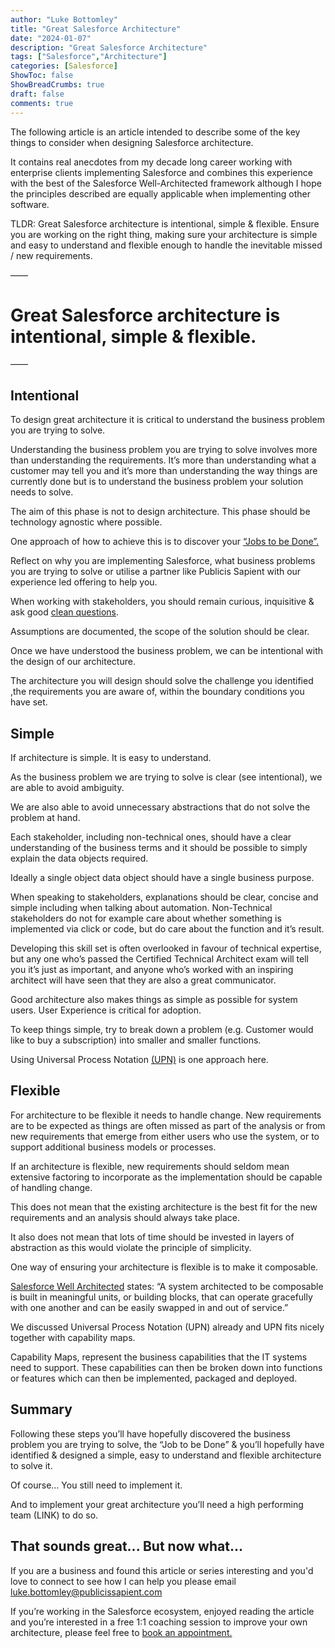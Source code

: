 ```yaml
---
author: "Luke Bottomley"
title: "Great Salesforce Architecture"
date: "2024-01-07"
description: "Great Salesforce Architecture"
tags: ["Salesforce","Architecture"]
categories: [Salesforce]
ShowToc: false
ShowBreadCrumbs: true
draft: false
comments: true
---
```

The following article is an article intended to describe some of the key things to consider when designing Salesforce architecture.

It contains real anecdotes from my decade long career working with enterprise clients implementing Salesforce and combines this experience with the best of the Salesforce Well-Architected framework although I hope the principles described are equally applicable when implementing other software.

TLDR: Great Salesforce architecture is intentional, simple & flexible. Ensure you are working on the right thing, making sure your architecture is simple and easy to understand and flexible enough to handle the inevitable missed / new requirements.

——
# Great Salesforce architecture is intentional, simple & flexible. 
—— 
## Intentional

To design great architecture it is critical to understand the business problem you are trying to solve. 

Understanding the business problem you are trying to solve involves more than understanding the requirements. It’s more than understanding what a customer may tell you and it’s more than understanding the way things are currently done but is to understand the business problem your solution needs to solve. 

The aim of this phase is not to design architecture. This phase should be technology agnostic where possible.

One approach of how to achieve this is to discover your [“Jobs to be Done”.](https://trailhead.salesforce.com/content/learn/modules/jobs-to-be-done-framework-for-designers)

Reflect on why you are implementing Salesforce, what business problems you are trying to solve or utilise a partner like Publicis Sapient with our experience led offering to help you.

When working with stakeholders, you should remain curious, inquisitive & ask good [clean questions](https://en.wikipedia.org/wiki/Clean_language).

Assumptions are documented, the scope of the solution should be clear.

Once we have understood the business problem, we can be intentional with the design of our architecture.

The architecture you will design should solve the challenge you identified ,the requirements you are aware of, within the boundary conditions you have set.


## Simple

If architecture is simple. It is easy to understand. 

As the business problem we are trying to solve is clear (see intentional), we are able to avoid ambiguity.

We are also able to avoid unnecessary abstractions that do not solve the problem at hand.

Each stakeholder, including non-technical ones, should have a clear understanding of the business terms and it should be possible to simply explain the data objects required. 

Ideally a single object data object should have a single business purpose. 

When speaking to stakeholders, explanations should be clear, concise and simple including when talking about automation. Non-Technical stakeholders do not for example care about whether something is implemented via click or code, but do care about the function and it’s result.

Developing this skill set is often overlooked in favour of technical expertise, but any one who’s passed the Certified Technical Architect exam will tell you it’s just as important, and anyone who’s worked with an inspiring architect will have seen that they are also a great communicator.

Good architecture also makes things as simple as possible for system users. User Experience is critical for adoption.

To keep things simple, try to break down a problem (e.g. Customer would like to buy a subscription) into smaller and smaller functions.

Using Universal Process Notation [(UPN)](https://trailhead.salesforce.com/content/learn/modules/business-process-mapping/understand-universal-process-notation) is one approach here.

## Flexible

For architecture to be flexible it needs to handle change. New requirements are to be expected as things are often missed as part of the analysis or from new requirements that emerge from either users who use the system, or to support additional business models or processes.

If an architecture is flexible, new requirements should seldom mean extensive factoring to incorporate as the implementation should be capable of handling change.

This does not mean that the existing architecture is the best fit for the new requirements and an analysis should always take place.

It also does not mean that lots of time should be invested in layers of abstraction as this would violate the principle of simplicity.

One way of ensuring your architecture is flexible is to make it composable.

[Salesforce Well Architected](https://architect.salesforce.com/well-architected/adaptable/composable) states: “A system architected to be composable is built in meaningful units, or building blocks, that can operate gracefully with one another and can be easily swapped in and out of service.”

We discussed Universal Process Notation (UPN) already and UPN fits nicely together with capability maps.

Capability Maps, represent the business capabilities that the IT systems need to support. These capabilities can then be broken down into functions or features which can then be implemented, packaged and deployed.

## Summary

Following these steps you’ll have hopefully discovered the business problem you are trying to solve, the “Job to be Done” & you’ll hopefully have identified & designed a simple, easy to understand and flexible architecture to solve it.

Of course… You still need to implement it.

And to implement your great architecture you’ll need a high performing team (LINK) to do so.

## That sounds great... But now what...

If you are a business and found this article or series interesting and you'd love to connect to see how I can help you please email [luke.bottomley@publicissapient.com](mailto:luke.bottomley@publicissapient.com)

If you’re working in the Salesforce ecosystem, enjoyed reading the article and you’re interested in a free 1:1 coaching session to improve your own architecture, please feel free to [book an appointment.](https://tidycal.com/throwawaybot8891/i-read-your-article-and-id-love-to-connect)

